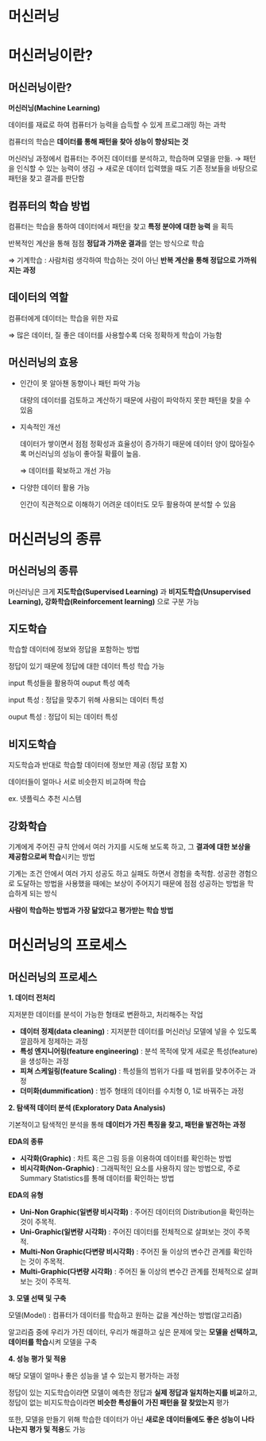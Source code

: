 # 머신러닝

# 머신러닝이란?

## 머신러닝이란?

**머신러닝(Machine Learning)**

데이터를 재료로 하여 컴퓨터가 능력을 습득할 수 있게 프로그래밍 하는 과학

컴퓨터의 학습은 **데이터를 통해 패턴을 찾아 성능이 향상되는 것**

머신러닝 과정에서 컴퓨터는 주어진 데이터를 분석하고, 학습하며 모델을 만듦. → 패턴을 인식할 수 있는 능력이 생김 → 새로운 데이터 입력했을 때도 기존 정보들을 바탕으로 패턴을 찾고 결과를 판단함

## 컴퓨터의 학습 방법

컴퓨터는 학습을 통하여 데이터에서 패턴을 찾고 **특정 분야에 대한 능력**
을 획득

반복적인 계산을 통해 점점 **정답과 가까운 결과**를 얻는 방식으로 학습

⇒ 기계학습 : 사람처럼 생각하여 학습하는 것이 아닌 **반복 계산을 통해 정답으로 가까워지는 과정**

## 데이터의 역할

컴퓨터에게 데이터는 학습을 위한 자료

⇒ 많은 데이터, 질 좋은 데이터를 사용할수록 더욱 정확하게 학습이 가능함

## 머신러닝의 효용

- 인간이 못 알아챈 동향이나 패턴 파악 가능
    
    대량의 데이터를 검토하고 계산하기 때문에 사람이 파악하지 못한 패턴을 찾을 수 있음
    
- 지속적인 개선
    
    데이터가 쌓이면서 점점 정확성과 효율성이 증가하기 때문에 데이터 양이 많아질수록 머신러닝의 성능이 좋아질 확률이 높음.
    
    ⇒ 데이터를 확보하고 개선 가능
    
- 다양한 데이터 활용 가능
    
    인간이 직관적으로 이해하기 어려운 데이터도 모두 활용하여 분석할 수 있음
    

# 머신러닝의 종류

## 머신러닝의 종류

머신러닝은 크게 **지도학습(Supervised Learning)** 과 **비지도학습(Unsupervised Learning), 강화학습(Reinforcement learning)** 으로 구분 가능

## 지도학습

학습할 데이터에 정보와 정답을 포함하는 방법

정답이 있기 때문에 정답에 대한 데이터 특성 학습 가능

input 특성들을 활용하여 ouput 특성 예측

input 특성 : 정답을 맞추기 위해 사용되는 데이터 특성

ouput 특성 : 정답이 되는 데이터 특성

## 비지도학습

지도학습과 반대로 학습할 데이터에 정보만 제공 (정답 포함 X)

데이터들이 얼마나 서로 비슷한지 비교하며 학습

ex. 넷플릭스 추천 시스템

## 강화학습

기계에게 주어진 규칙 안에서 여러 가지를 시도해 보도록 하고, 그 **결과에 대한 보상을 제공함으로써 학습**시키는 방법

기계는 조건 안에서 여러 가지 성공도 하고 실패도 하면서 경험을 축적함. 성공한 경험으로 도달하는 방법을 사용했을 때에는 보상이 주어지기 때문에 점점 성공하는 방법을 학습하게 되는 방식

**사람이 학습하는 방법과 가장 닮았다고 평가받는 학습 방법**

# 머신러닝의 프로세스

## 머신러닝의 프로세스

**1. 데이터 전처리**

지저분한 데이터를 분석이 가능한 형태로 변환하고, 처리해주는 작업

- **데이터 정제(data cleaning)** : 지저분한 데이터를 머신러닝 모델에 넣을 수 있도록 깔끔하게 정제하는 과정
- **특성 엔지니어링(feature engineering)** : 분석 목적에 맞게 새로운 특성(feature)을 생성하는 과정
- **피쳐 스케일링(feature Scaling)** : 특성들의 범위가 다를 때 범위를 맞추어주는 과정
- **더미화(dummification)** : 범주 형태의 데이터를 수치형 0, 1로 바꿔주는 과정

**2. 탐색적 데이터 분석 (Exploratory Data Analysis)**

기본적이고 탐색적인 분석을 통해 **데이터가 가진 특징을 찾고, 패턴을 발견하는 과정**

**EDA의 종류**

- **시각화(Graphic)** : 차트 혹은 그림 등을 이용하여 데이터를 확인하는 방법
- **비시각화(Non-Graphic)** : 그래픽적인 요소를 사용하지 않는 방법으로, 주로 Summary Statistics를 통해 데이터를 확인하는 방법

**EDA의 유형**

- **Uni-Non Graphic(일변량 비시각화)** : 주어진 데이터의 Distribution을 확인하는 것이 주목적.
- **Uni-Graphic(일변량 시각화)** : 주어진 데이터를 전체적으로 살펴보는 것이 주목적.
- **Multi-Non Graphic(다변량 비시각화)** : 주어진 둘 이상의 변수간 관계를 확인하는 것이 주목적.
- **Multi-Graphic(다변량 시각화)** : 주어진 둘 이상의 변수간 관계를 전체적으로 살펴보는 것이 주목적.

**3. 모델 선택 및 구축**

모델(Model) : 컴퓨터가 데이터를 학습하고 원하는 값을 계산하는 방법(알고리즘)

알고리즘 중에 우리가 가진 데이터, 우리가 해결하고 싶은 문제에 맞는 **모델을 선택하고, 데이터를 학습**시켜 모델을 구축

**4. 성능 평가 및 적용**

해당 모델이 얼마나 좋은 성능을 낼 수 있는지 평가하는 과정

정답이 있는 지도학습이라면 모델이 예측한 정답과 **실제 정답과 일치하는지를 비교**하고, 정답이 없는 비지도학습이라면 **비슷한 특성들이 가진 패턴을 잘 찾았는지** 평가

또한, 모델을 만들기 위해 학습한 데이터가 아닌 **새로운 데이터들에도 좋은 성능이 나타나는지 평가 및 적용**도 가능
